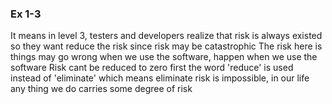 ### Ex 1-3
It means in level 3, testers and developers realize that risk is always existed so they want reduce the risk since risk may be catastrophic
The risk here is things may go wrong when we use the software, happen when we use the software
Risk cant be reduced to zero first the word 'reduce' is used instead of 'eliminate' which means eliminate risk is impossible, in our life any thing we do carries some degree of risk
